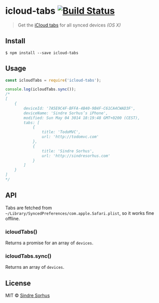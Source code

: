 # icloud-tabs [![Build Status](https://travis-ci.org/sindresorhus/icloud-tabs.svg?branch=master)](https://travis-ci.org/sindresorhus/icloud-tabs)

> Get the [iCloud tabs](https://www.google.com/search?q=icloud+tabs) for all synced devices *(OS X)*


## Install

```
$ npm install --save icloud-tabs
```


## Usage

```js
const icloudTabs = require('icloud-tabs');

console.log(icloudTabs.sync());
/*
[
	{
		deviceId: '7A5E9C4F-BFFA-4B40-9B4F-C61CA4CWAD3F',
		deviceName: 'Sindre Sorhus’s iPhone',
		modified: Sun May 04 3014 18:19:48 GMT+0200 (CEST),
		tabs: [
			{
				title: 'TodoMVC',
				url: 'http://todomvc.com'
			},
			{
				title: 'Sindre Sorhus',
				url: 'http://sindresorhus.com'
			}
		]
	}
]
*/
```


## API

Tabs are fetched from `~/Library/SyncedPreferences/com.apple.Safari.plist`, so it works fine offline.

### icloudTabs()

Returns a promise for an array of `devices`.

### icloudTabs.sync()

Returns an array of `devices`.


## License

MIT © [Sindre Sorhus](https://sindresorhus.com)
